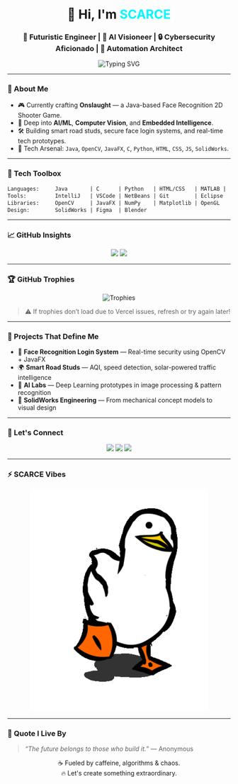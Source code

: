 <h1 align="center">👋 Hi, I'm <span style="color:#00F7FF;">SCARCE</span></h1>
<h3 align="center">🚀 Futuristic Engineer | 🧠 AI Visioneer | 🔒 Cybersecurity Aficionado | 🤖 Automation Architect</h3>

<p align="center">
  <img src="https://readme-typing-svg.demolab.com?font=Fira+Code&weight=500&size=22&pause=1000&color=00F7FF&center=true&vCenter=true&width=435&lines=Crafting+Code+for+the+Future...;Java+%2B+Vision+%3D+Intelligence+Unleashed;On+Mission+to+Engineer+Tomorrow!;Blending+AI%2C+Cybersec%2C+and+Automation." alt="Typing SVG" />
</p>

---

### 🌌 About Me
- 🎮 Currently crafting **Onslaught** — a Java-based Face Recognition 2D Shooter Game.
- 🤖 Deep into **AI/ML**, **Computer Vision**, and **Embedded Intelligence**.
- 🛠️ Building smart road studs, secure face login systems, and real-time tech prototypes.
- 💾 Tech Arsenal: `Java`, `OpenCV`, `JavaFX`, `C`, `Python`, `HTML`, `CSS`, `JS`, `SolidWorks`.

---

### 🚀 Tech Toolbox
```
Languages:     Java       | C      | Python   | HTML/CSS   | MATLAB |
Tools:         IntelliJ   | VSCode | NetBeans | Git        | Eclipse
Libraries:     OpenCV     | JavaFX | NumPy    | Matplotlib | OpenGL
Design:        SolidWorks | Figma  | Blender
```
---

### 📈 GitHub Insights

<div align="center">
  <img src="https://github-readme-stats.vercel.app/api?username=OG-SCARCE&show_icons=true&theme=tokyonight&hide_border=true&border_radius=10&custom_title=SCARCE's+GitHub+Stats" height="180" />
  <img src="https://github-readme-streak-stats.herokuapp.com?user=OG-SCARCE&theme=tokyonight&hide_border=true&date_format=M%20j%5B%2C%20Y%5D" height="180" />
</div>

---

### 🏆 GitHub Trophies

<div align="center">
  <img src="https://github-profile-trophy.vercel.app/?username=OG-SCARCE&theme=tokyonight&no-frame=true&no-bg=true&margin-w=6" alt="Trophies" />
</div>

> ⚠️ If trophies don’t load due to Vercel issues, refresh or try again later!

---

### 🎯 Projects That Define Me

- 🧠 **Face Recognition Login System** — Real-time security using OpenCV + JavaFX  
- 🌍 **Smart Road Studs** — AQI, speed detection, solar-powered traffic intelligence  
- 🧪 **AI Labs** — Deep Learning prototypes in image processing & pattern recognition  
- 🎨 **SolidWorks Engineering** — From mechanical concept models to visual design  

---

### 🔗 Let's Connect

<div align="center">
  <a href="mailto:amanpatel.2805@gmail.com"><img src="https://img.shields.io/badge/Gmail-D14836?style=for-the-badge&logo=gmail&logoColor=white" /></a>
  <a href="https://www.linkedin.com/in/og-scarce"><img src="https://img.shields.io/badge/LinkedIn-0077B5?style=for-the-badge&logo=linkedin&logoColor=white" /></a>
  <a href="https://github.com/OG-SCARCE"><img src="https://img.shields.io/badge/GitHub-100000?style=for-the-badge&logo=github&logoColor=white" /></a>
</div>

---

### ⚡ SCARCE Vibes

<p align="center">
  <img src="https://raw.githubusercontent.com/OG-SCARCE/OG-SCARCE/main/assets/gg.gif" alt="Animated Tech Graphic" width="400px"/>
</p>

---

### 🧬 Quote I Live By

> _“The future belongs to those who build it.”_ — Anonymous

<p align="center">
  ☕ Fueled by caffeine, algorithms & chaos.<br>
  🔥 Let's create something extraordinary.
</p>
